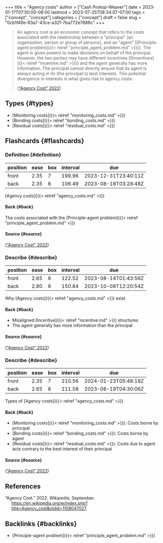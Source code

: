 +++
title = "Agency costs"
author = ["Cash Prokop-Weaver"]
date = 2023-01-17T07:50:00-08:00
lastmod = 2023-07-25T08:34:07-07:00
tags = ["concept", "concept"]
categories = ["concept"]
draft = false
slug = "0cb1f49e-83a7-43ce-a32f-7ba772e7686c"
+++

> An agency cost is an economic concept that refers to the costs associated with the relationship between a "principal" (an organization, person or group of persons), and an "agent" [[Principle-agent problem]({{< relref "principle_agent_problem.md" >}})]. The agent is given powers to make decisions on behalf of the principal. However, the two parties may have different incentives [[Incentives]({{< relref "incentive.md" >}})] and the agent generally has more information. The principal cannot directly ensure that its agent is always acting in its (the principal's) best interests. This potential divergence in interests is what gives rise to agency costs.
>
> (<a href="#citeproc_bib_item_1">“Agency Cost” 2022</a>)


## Types {#types}

-   [Monitoring costs]({{< relref "monitoring_costs.md" >}})
-   [Bonding costs]({{< relref "bonding_costs.md" >}})
-   [Residual costs]({{< relref "residual_costs.md" >}})


## Flashcards {#flashcards}


### Definition {#definition}

| position | ease | box | interval | due                  |
|----------|------|-----|----------|----------------------|
| front    | 2.35 | 7   | 199.96   | 2023-12-31T23:40:11Z |
| back     | 2.35 | 6   | 106.49   | 2023-08-18T03:28:48Z |

[Agency costs]({{< relref "agency_costs.md" >}})


#### Back {#back}

The costs associated with the [Principle-agent problem]({{< relref "principle_agent_problem.md" >}})


#### Source {#source}

(<a href="#citeproc_bib_item_1">“Agency Cost” 2022</a>)


### Describe {#describe}

| position | ease | box | interval | due                  |
|----------|------|-----|----------|----------------------|
| front    | 2.65 | 6   | 122.52   | 2023-08-14T01:43:56Z |
| back     | 2.80 | 6   | 150.84   | 2023-10-08T12:20:54Z |

Why [Agency costs]({{< relref "agency_costs.md" >}}) exist


#### Back {#back}

-   Misaligned [Incentive]({{< relref "incentive.md" >}}) structures
-   The agent generally has more information than the principal


#### Source {#source}

(<a href="#citeproc_bib_item_1">“Agency Cost” 2022</a>)


### Describe {#describe}

| position | ease | box | interval | due                  |
|----------|------|-----|----------|----------------------|
| front    | 2.35 | 7   | 210.56   | 2024-01-23T05:48:19Z |
| back     | 2.65 | 6   | 111.58   | 2023-08-19T04:30:06Z |

Types of [Agency costs]({{< relref "agency_costs.md" >}})


#### Back {#back}

-   [Monitoring costs]({{< relref "monitoring_costs.md" >}}): Costs borne by principal
-   [Bonding costs]({{< relref "bonding_costs.md" >}}): Costs borne by agent
-   [Residual costs]({{< relref "residual_costs.md" >}}): Costs due to agent acts contrary to the best interest of their principal


#### Source {#source}

(<a href="#citeproc_bib_item_1">“Agency Cost” 2022</a>)

## References

<style>.csl-entry{text-indent: -1.5em; margin-left: 1.5em;}</style><div class="csl-bib-body">
  <div class="csl-entry"><a id="citeproc_bib_item_1"></a>“Agency Cost.” 2022. <i>Wikipedia</i>, September. <a href="https://en.wikipedia.org/w/index.php?title=Agency_cost&oldid=1108047027">https://en.wikipedia.org/w/index.php?title=Agency_cost&#38;oldid=1108047027</a>.</div>
</div>


## Backlinks {#backlinks}

-   [Principle-agent problem]({{< relref "principle_agent_problem.md" >}})

